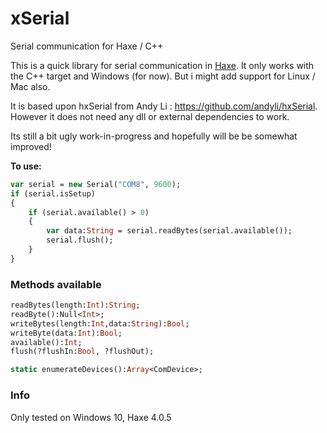 # xSerial
Serial communication for Haxe / C++

This is a quick library for serial communication in [Haxe](http://haxe.org). 
It only works with the C++ target and Windows (for now). But i might add support for Linux / Mac also.

It is based upon hxSerial from Andy Li : https://github.com/andyli/hxSerial.
However it does not need any dll or external dependencies to work.

Its still a bit ugly work-in-progress and hopefully will be be somewhat improved!

**To use:**
```haxe
var serial = new Serial("COM8", 9600);
if (serial.isSetup)
{
	if (serial.available() > 0)
	{
		var data:String = serial.readBytes(serial.available());
		serial.flush();
	}
}
```
### Methods available
```haxe
readBytes(length:Int):String;
readByte():Null<Int>;
writeBytes(length:Int,data:String):Bool;
writeByte(data:Int):Bool;
available():Int;
flush(?flushIn:Bool, ?flushOut);

static enumerateDevices():Array<ComDevice>;
```
### Info

Only tested on Windows 10, Haxe 4.0.5



